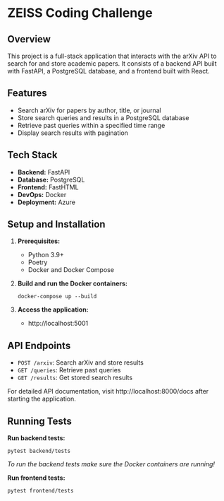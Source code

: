 # ZEISS Coding Challenge

## Overview

This project is a full-stack application that interacts with the arXiv API to search for and store academic papers. It
consists of a backend API built with FastAPI, a PostgreSQL database, and a frontend built with React.

## Features

- Search arXiv for papers by author, title, or journal
- Store search queries and results in a PostgreSQL database
- Retrieve past queries within a specified time range
- Display search results with pagination

## Tech Stack

- **Backend:** FastAPI
- **Database:** PostgreSQL
- **Frontend:** FastHTML
- **DevOps:** Docker
- **Deployment:** Azure

## Setup and Installation

1. **Prerequisites:**
    - Python 3.9+
    - Poetry
    - Docker and Docker Compose

2. **Build and run the Docker containers:**
   ```shell
   docker-compose up --build
   ```

3. **Access the application:**
    - http://localhost:5001

## API Endpoints

- `POST /arxiv`: Search arXiv and store results
- `GET /queries`: Retrieve past queries
- `GET /results`: Get stored search results

For detailed API documentation, visit http://localhost:8000/docs after starting the application.

## Running Tests

**Run backend tests:**

```shell
pytest backend/tests
```
_To run the backend tests make sure the Docker containers are running!_

**Run frontend tests:**

```shell
pytest frontend/tests
```
